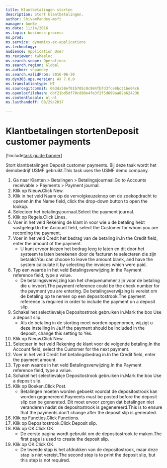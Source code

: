 ```yaml
--- 
title: Klantbetalingen storten
description: Stort klantbetalingen.
author: ShivamPandey-msft
manager: AnnBe
ms.date: 11/14/2016
ms.topic: business-process
ms.prod: 
ms.service: dynamics-ax-applications
ms.technology: 
audience: Application User
ms.reviewer: twheeloc
ms.search.scope: Operations
ms.search.region: Global
ms.author: shpandey
ms.search.validFrom: 2016-06-30
ms.dyn365.ops.version: AX 7.0.0
ms.translationtype: HT
ms.sourcegitcommit: 663da58ef01b705c0c984fbfd3fce8bc31be04c6
ms.openlocfilehash: dbf21bd5df70cd80e4fe3f2f5d699aa82b62423b
ms.contentlocale: nl-nl
ms.lasthandoff: 08/29/2017

---
```

# <a name="deposit-customer-payments"></a><span data-ttu-id="86f36-103">Klantbetalingen storten</span><span class="sxs-lookup"><span data-stu-id="86f36-103">Deposit customer payments</span></span>

[!include[task guide banner](../../includes/task-guide-banner.md)]

<span data-ttu-id="86f36-104">Stort klantbetalingen.</span><span class="sxs-lookup"><span data-stu-id="86f36-104">Deposit customer payments.</span></span> <span data-ttu-id="86f36-105">Bij deze taak wordt het demobedrijf USMF gebruikt.</span><span class="sxs-lookup"><span data-stu-id="86f36-105">This task uses the USMF demo company.</span></span>

1. <span data-ttu-id="86f36-106">Ga naar Klanten > Betalingen > Betalingsjournaal.</span><span class="sxs-lookup"><span data-stu-id="86f36-106">Go to Accounts receivable > Payments > Payment journal.</span></span>
2. <span data-ttu-id="86f36-107">Klik op Nieuw.</span><span class="sxs-lookup"><span data-stu-id="86f36-107">Click New.</span></span>
3. <span data-ttu-id="86f36-108">Klik in het veld Naam op de vervolgkeuzeknop om de zoekopdracht te openen.</span><span class="sxs-lookup"><span data-stu-id="86f36-108">In the Name field, click the drop-down button to open the lookup.</span></span>
4. <span data-ttu-id="86f36-109">Selecteer het betalingsjournaal.</span><span class="sxs-lookup"><span data-stu-id="86f36-109">Select the payment journal.</span></span> 
5. <span data-ttu-id="86f36-110">Klik op Regels.</span><span class="sxs-lookup"><span data-stu-id="86f36-110">Click Lines.</span></span>
6. <span data-ttu-id="86f36-111">Voer in het veld Rekening de klant in voor wie u de betaling hebt vastgelegd.</span><span class="sxs-lookup"><span data-stu-id="86f36-111">In the Account field, select the Customer for whom you are recording the payment.</span></span>
7. <span data-ttu-id="86f36-112">Voer in het veld Credit het bedrag van de betaling in.</span><span class="sxs-lookup"><span data-stu-id="86f36-112">In the Credit field, enter the amount of the payment.</span></span>
    * <span data-ttu-id="86f36-113">U kunt ervoor kiezen het bedrag leeg te laten en dit door het systeem te laten berekenen door de facturen te selecteren die zijn betaald.</span><span class="sxs-lookup"><span data-stu-id="86f36-113">You can choose to leave the amount blank, and have the system calculate it by selecting the invoices which were paid.</span></span>  
8. <span data-ttu-id="86f36-114">Typ een waarde in het veld Betalingsverwijzing.</span><span class="sxs-lookup"><span data-stu-id="86f36-114">In the Payment reference field, type a value.</span></span>
    * <span data-ttu-id="86f36-115">De betalingsverwijzing kan het chequenummer zijn voor de betaling die u invoert.</span><span class="sxs-lookup"><span data-stu-id="86f36-115">The payment reference could be the check number for the payment you are entering.</span></span> <span data-ttu-id="86f36-116">De betalingsverwijzing is vereist om de betaling op te nemen op een depositostrook.</span><span class="sxs-lookup"><span data-stu-id="86f36-116">The payment reference is required in order to include the payment on a deposit slip.</span></span>  
9. <span data-ttu-id="86f36-117">Schakel het selectievakje Depositostrook gebruiken in.</span><span class="sxs-lookup"><span data-stu-id="86f36-117">Mark the box Use a deposit slip.</span></span>
    * <span data-ttu-id="86f36-118">Als de betaling in de storting moet worden opgenomen, wijzigt u deze instelling in Ja.</span><span class="sxs-lookup"><span data-stu-id="86f36-118">If the payment should be included in the deposit, change this setting to Yes.</span></span>  
10. <span data-ttu-id="86f36-119">Klik op Nieuw.</span><span class="sxs-lookup"><span data-stu-id="86f36-119">Click New.</span></span>
11. <span data-ttu-id="86f36-120">Selecteer in het veld Rekening de klant voor de volgende betaling.</span><span class="sxs-lookup"><span data-stu-id="86f36-120">In the Account field, select the Customer for the next payment.</span></span>
12. <span data-ttu-id="86f36-121">Voer in het veld Credit het betalingsbedrag in.</span><span class="sxs-lookup"><span data-stu-id="86f36-121">In the Credit field, enter the payment amount.</span></span>
13. <span data-ttu-id="86f36-122">Typ een waarde in het veld Betalingsverwijzing.</span><span class="sxs-lookup"><span data-stu-id="86f36-122">In the Payment reference field, type a value.</span></span>
14. <span data-ttu-id="86f36-123">Schakel het selectievakje Depositostrook gebruiken in.</span><span class="sxs-lookup"><span data-stu-id="86f36-123">Mark the box Use a deposit slip.</span></span>
15. <span data-ttu-id="86f36-124">Klik op Boeken.</span><span class="sxs-lookup"><span data-stu-id="86f36-124">Click Post.</span></span>
    * <span data-ttu-id="86f36-125">Betalingen moeten worden geboekt voordat de depositostrook kan worden gegenereerd.</span><span class="sxs-lookup"><span data-stu-id="86f36-125">Payments must be posted before the deposit slip can be generated.</span></span> <span data-ttu-id="86f36-126">Dit moet ervoor zorgen dat betalingen niet veranderen nadat de depositostrook is gegenereerd.</span><span class="sxs-lookup"><span data-stu-id="86f36-126">This is to ensure that the payments don't change after the deposit slip is generated.</span></span>  
16. <span data-ttu-id="86f36-127">Klik op Functies.</span><span class="sxs-lookup"><span data-stu-id="86f36-127">Click Functions.</span></span>
17. <span data-ttu-id="86f36-128">Klik op Depositostrook.</span><span class="sxs-lookup"><span data-stu-id="86f36-128">Click Deposit slip.</span></span>
18. <span data-ttu-id="86f36-129">Klik op OK.</span><span class="sxs-lookup"><span data-stu-id="86f36-129">Click OK.</span></span>
    * <span data-ttu-id="86f36-130">De eerste pagina wordt gebruikt om de depositostrook te maken.</span><span class="sxs-lookup"><span data-stu-id="86f36-130">The first page is used to create the deposit slip.</span></span>  
19. <span data-ttu-id="86f36-131">Klik op OK.</span><span class="sxs-lookup"><span data-stu-id="86f36-131">Click OK.</span></span>
    * <span data-ttu-id="86f36-132">De tweede stap is het afdrukken van de depositostrook, maar deze stap is niet vereist.</span><span class="sxs-lookup"><span data-stu-id="86f36-132">The second step is to print the deposit slip, but this step is not required.</span></span>  


